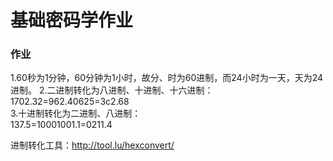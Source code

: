# 基础密码学作业 #
### 作业 ###
1.60秒为1分钟，60分钟为1小时，故分、时为60进制，而24小时为一天，天为24进制。
2.二进制转化为八进制、十进制、十六进制：  
1702.32=962.40625=3c2.68  
3.十进制转化为二进制、八进制：  
137.5=10001001.1=0211.4  



进制转化工具：http://tool.lu/hexconvert/
